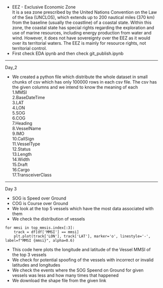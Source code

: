 - EEZ - Exclusive Economic Zone </br>
It is a sea zone prescribed by the United Nations Convention on the Law of the Sea (UNCLOS), which extends up to 200 nautical miles (370 km) from the baseline (usually the coastline) of a coastal state.
Within this zone, the coastal state has special rights regarding the exploration and use of marine resources, including energy production from water and wind. However, it does not have sovereignty over the EEZ as it would over its territorial waters. The EEZ is mainly for resource rights, not territorial control.
- First check EDA ipynb and then check git_publish.ipynb

---
Day_2

- We created a python file which distribute the whole dataset in small chunks of csv which has only 100000 rows in each csv file. The csv has the given columns and we intend to know the meaning of each</br>
1.MMSI</br>
2.BaseDateTime</br>
3.LAT</br>
4.LON</br>
5.SOG</br>
6.COG</br>
7.Heading</br>
8.VesselName</br>
9.IMO</br>
10.CallSign</br>
11.VesselType</br>
12.Status</br>
13.Length</br>
14.Width</br>
15.Draft</br>
16.Cargo</br>
17.TransceiverClass</br>

---
Day 3

- SOG is Speed over Ground
- COG is Course over Ground
- We look at the top 5 vessels which have the most data associated with them
- We check the distribution of vessels

```
for mmsi in top_mmsis.index[:3]:
    track = df[df['MMSI'] == mmsi]
    plt.plot(track['LON'], track['LAT'], marker='o', linestyle='-', label=f"MMSI {mmsi}", alpha=0.6)
```

- This code here plots the longitude and latitude of the Vessel MMSI of the top 3 vessels
- We check for potential spoofing of the vessels with incorrect or invalid latitudes and longitudes
- We check the events where the SOG Speend on Ground for given vessels was less and how many times that happened
- We download the shape file from the given link

